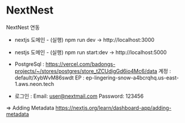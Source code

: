 # NextNest

NextNest 연동

- nextjs 도메인 - (실행) npm run dev -> http://localhost:3000

- nestjs 도메인 - (실행) npm run start:dev -> http://localhost:5000

* PostgreSql : https://vercel.com/badongs-projects/~/stores/postgres/store_tZCUdigGd6io4Mc6/data
  계정 : default/XybWvM86swdt
  EP : ep-lingering-snow-a4bcrqhq.us-east-1.aws.neon.tech

* 로그인 :
  Email: user@nextmail.com
  Password: 123456

=> Adding Metadata https://nextjs.org/learn/dashboard-app/adding-metadata
